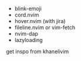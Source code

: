 - blink-emoji
- cord.nvim
- hover.nvim (with jira)
- fileline.nvim or vim-fetch
- nvim-dap
- lazyloading


get inspo from khanelivim
